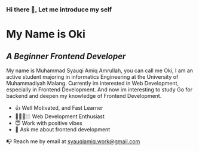 ### Hi there 👋, Let me introduce my self 

# My Name is Oki
## _A Beginner Frontend Developer_

My name is Muhammad Syauqi Amiq Amrullah, you can call me Oki,
I am an active student majoring in informatics Engineering at the University of Muhammadiyah Malang.
Currently im interested in Web Development, especially in Frontend Development.
And now im interesting to study Go for backend and deepen my knowledge of Frontend Development.

- 👍 Well Motivated, and Fast Learner
- 👨🏼‍💻🏼 Web Development Enthusiast
- 😇 Work with positive vibes
- 💬 Ask me about frontend development

📭 Reach me by email at syauqiamiq.work@gmail.com

